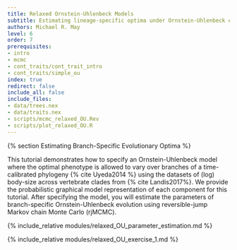 ```yaml
---
title: Relaxed Ornstein-Uhlenbeck Models
subtitle: Estimating lineage-specific optima under Ornstein-Uhlenbeck evolution
authors: Michael R. May
level: 6
order: 7
prerequisites:
- intro
- mcmc
- cont_traits/cont_trait_intro
- cont_traits/simple_ou
index: true
redirect: false
include_all: false
include_files:
- data/trees.nex
- data/traits.nex
- scripts/mcmc_relaxed_OU.Rev
- scripts/plot_relaxed_OU.R
---
```


{% section Estimating Branch-Specific Evolutionary Optima %}

This tutorial demonstrates how to specify an Ornstein-Uhlenbeck model where the optimal phenotype is allowed to vary over branches of a time-calibrated phylogeny {% cite Uyeda2014 %} using the datasets of (log) body-size across vertebrate clades from {% cite Landis2017%}. We provide the probabilistic graphical model representation of each component for this tutorial. After specifying the model, you will estimate the parameters of branch-specific Ornstein-Uhlenbeck evolution using reversible-jump Markov chain Monte Carlo (rjMCMC).

{% include_relative modules/relaxed_OU_parameter_estimation.md %}

{% include_relative modules/relaxed_OU_exercise_1.md %}
